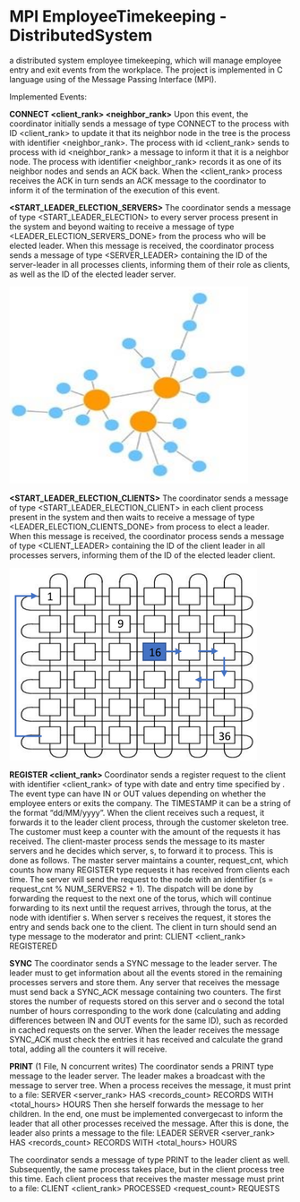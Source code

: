 # MPI EmployeeTimekeeping - DistributedSystem
a distributed system employee timekeeping, which will manage employee entry and exit events from the workplace.
The project is implemented in C language using of the Message Passing Interface (MPI).

Implemented Events:

**CONNECT <client_rank> <neighbor_rank>** 
Upon this event, the coordinator initially sends a message of type CONNECT to the process with ID <client_rank> to update it
that its neighbor node in the tree is the process with identifier <neighbor_rank>. 
The process with id <client_rank> sends to process with id
<neighbor_rank> a message to inform it that it is a neighbor node. The process
with identifier <neighbor_rank> records it as one of its neighbor nodes and
sends an ACK back. When the <client_rank> process receives the ACK
in turn sends an ACK message to the coordinator to inform it of the termination
of the execution of this event.

**<START_LEADER_ELECTION_SERVERS>**
The coordinator sends a message of type <START_LEADER_ELECTION> to every server process present in the system and beyond
waiting to receive a message of type <LEADER_ELECTION_SERVERS_DONE> from the process
who will be elected leader.
When this message is received, the coordinator process sends a message of type
<SERVER_LEADER> containing the ID of the server-leader in all
processes clients, informing them of their role as clients, as well as the
ID of the elected leader server.

![Alt text](assets/images/tree.png?raw=true "Figure 1: an examples of client processes tree")

**<START_LEADER_ELECTION_CLIENTS>**
The coordinator sends a message of type <START_LEADER_ELECTION_CLIENT> in each client process present in the system and
then waits to receive a message of type <LEADER_ELECTION_CLIENTS_DONE> from
process to elect a leader.
When this message is received, the coordinator process sends a message of type
<CLIENT_LEADER> containing the ID of the client leader in all processes
servers, informing them of the ID of the elected leader client.

![Alt text](assets/images/torus.png?raw=true "Figure 1: an examples of server processes torus")

**REGISTER <client_rank> <TYPE> <TIMESTAMP>** 
Coordinator sends a register request to the client with identifier <client_rank> of type <TYPE> with date and
entry time specified by <TIMESTAMP>. The event type can have IN or OUT values depending on whether the employee enters or exits the company.
The TIMESTAMP it can be a string of the format “dd/MM/yyyy”.
When the client receives such a request, it forwards it to the leader client process,
through the customer skeleton tree. The customer must keep a counter with the amount
of the requests it has received. The client-master process sends the message to its master
servers and he decides which server, s, to forward it to
process. This is done as follows. The master server maintains a counter,
request_cnt, which counts how many REGISTER type requests it has received from clients each
time. The server will send the request to the node with an identifier
(s = request_cnt % NUM_SERVERS2 + 1). The dispatch will be done by forwarding the request to the next one
of the torus, which will continue forwarding to its next until the request arrives,
through the torus, at the node with identifier s.
When server s receives the request, it stores the entry and sends back one
<ACK> to the client. The client in turn should send an <ACK> type message
to the moderator and print:
CLIENT <client_rank> REGISTERED <TYPE> <TIMESTAMP>
  
**SYNC**
The coordinator sends a SYNC message to the leader server. The leader must
to get information about all the events stored in the remaining processes
servers and store them. Any server that receives the
message must send back a SYNC_ACK message containing two counters. The first
stores the number of requests stored on this server and o
second the total number of hours corresponding to the work done (calculating and
adding differences between IN and OUT events for the same ID), such as
recorded in cached requests on the server. When the leader receives the message
SYNC_ACK must check the entries it has received and calculate the grand total,
adding all the counters it will receive.
  
**PRINT** (1 File, N concurrent writes)
The coordinator sends a PRINT type message to the leader server.
The leader makes a broadcast with the message to
server tree. When a process receives the message, it must print to a file:
SERVER <server_rank> HAS <records_count> RECORDS WITH <total_hours> HOURS
Then she herself forwards the message to her children. In the end, one must be implemented
convergecast to inform the leader that all other processes received the message.
After this is done, the leader also prints a message to the file:
LEADER SERVER <server_rank> HAS <records_count> RECORDS WITH <total_hours> HOURS
  
The coordinator sends a message of type PRINT to the leader client as well. Subsequently,
the same process takes place, but in the client process tree this time.
Each client process that receives the master message must print to a file:
CLIENT <client_rank> PROCESSED <request_count> REQUESTS
  
  
  
  
  
  
